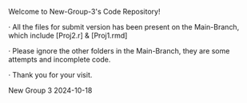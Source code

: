Welcome to New-Group-3's Code Repository!

· All the files for submit version has been present on the Main-Branch, which include [Proj2.r] & [Proj1.rmd]

· Please ignore the other folders in the Main-Branch, they are some attempts and incomplete code.

· Thank you for your visit.

New Group 3
2024-10-18
